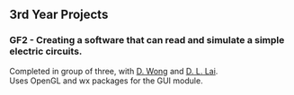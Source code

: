 ## 3rd Year Projects

### GF2 - Creating a software that can read and simulate a simple electric circuits.

Completed in group of three, with [D. Wong](https://www.linkedin.com/in/daren-wong-06aa2a121/) and [D. L. Lai](https://www.linkedin.com/in/deeloon-lai/).  
Uses OpenGL and wx packages for the GUI module.
